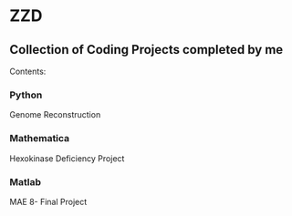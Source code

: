 # ZZD


## Collection of Coding Projects completed by me

Contents: <br>
### Python<br>
   Genome Reconstruction<br>
   
### Mathematica<br>
   Hexokinase Deficiency Project<br>
   
### Matlab<br>
   MAE 8- Final Project<br>
   
